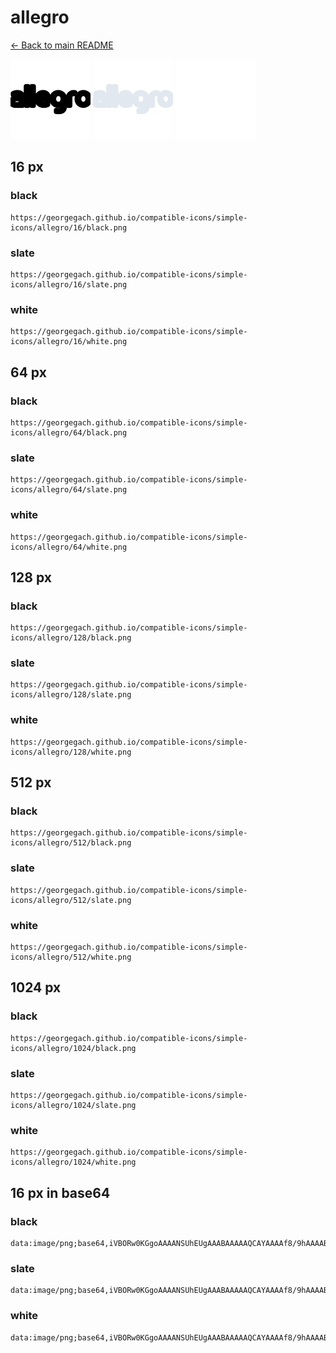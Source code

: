 # allegro

[← Back to main README](../../README.md)


<img src="./128/black.png" width="128" alt="allegro black icon" />
<img src="./128/slate.png" width="128" alt="allegro slate icon" />
<img src="./128/white.png" width="128" alt="allegro white icon" />

## 16 px

### black
```
https://georgegach.github.io/compatible-icons/simple-icons/allegro/16/black.png
```

### slate
```
https://georgegach.github.io/compatible-icons/simple-icons/allegro/16/slate.png
```

### white
```
https://georgegach.github.io/compatible-icons/simple-icons/allegro/16/white.png
```

## 64 px

### black
```
https://georgegach.github.io/compatible-icons/simple-icons/allegro/64/black.png
```

### slate
```
https://georgegach.github.io/compatible-icons/simple-icons/allegro/64/slate.png
```

### white
```
https://georgegach.github.io/compatible-icons/simple-icons/allegro/64/white.png
```

## 128 px

### black
```
https://georgegach.github.io/compatible-icons/simple-icons/allegro/128/black.png
```

### slate
```
https://georgegach.github.io/compatible-icons/simple-icons/allegro/128/slate.png
```

### white
```
https://georgegach.github.io/compatible-icons/simple-icons/allegro/128/white.png
```

## 512 px

### black
```
https://georgegach.github.io/compatible-icons/simple-icons/allegro/512/black.png
```

### slate
```
https://georgegach.github.io/compatible-icons/simple-icons/allegro/512/slate.png
```

### white
```
https://georgegach.github.io/compatible-icons/simple-icons/allegro/512/white.png
```

## 1024 px

### black
```
https://georgegach.github.io/compatible-icons/simple-icons/allegro/1024/black.png
```

### slate
```
https://georgegach.github.io/compatible-icons/simple-icons/allegro/1024/slate.png
```

### white
```
https://georgegach.github.io/compatible-icons/simple-icons/allegro/1024/white.png
```

## 16 px in base64

### black
```
data:image/png;base64,iVBORw0KGgoAAAANSUhEUgAAABAAAAAQCAYAAAAf8/9hAAAABmJLR0QA/wD/AP+gvaeTAAAAnUlEQVQ4je3QMQoBABgF4A9RRIqsJlIcwQHcw2BzEYMMTmCQDCxOwWKRS1gkSoTlHwwGg9FbXn+99/73//zxU3RwwhmFb00pTDBEHU2kUcQYebRDU0UZK7QwQg2OeOIR/MTtje+YxnzFJrRLPJJR94DEh4b34EoEZDCLgJIwLdGIkAuymKOHNbYYIIcdunFqH4tv/tSO7fsI/+PXeAHgpCVlftfl2gAAAABJRU5ErkJggg==
```

### slate
```
data:image/png;base64,iVBORw0KGgoAAAANSUhEUgAAABAAAAAQCAYAAAAf8/9hAAAABmJLR0QA/wD/AP+gvaeTAAAA8klEQVQ4je3RoUtDcRTF8e+5iDBBg/DA8rJg1CgWyzCZrYY1/w7BP8BmWZIhDoPJahKDCILGpyAbDNwmKLj3fscgA5sPrPukU+7lHi7M/Jum4bk/auJ0hhSNmKxkWfZea0Hx+tYmtCXpCbsJgDlG3gGfOKJS5RYRXVzd2joM6cqwLXSpojccCZZsW5J+zlJpPCcoEXJFh2DP1pfwvfGGpAvDbsgsYgbT4d/FklUCOMjAljwfEaeSEmZZgF56w67RKmYg+DBugDootYRu7HQHOkJaAD3I7ButET7APhd/KPrjTTldGz3GZLye5/ln7RfN1PMNUmRoFUFe9UoAAAAASUVORK5CYII=
```

### white
```
data:image/png;base64,iVBORw0KGgoAAAANSUhEUgAAABAAAAAQCAYAAAAf8/9hAAAABmJLR0QA/wD/AP+gvaeTAAAAt0lEQVQ4je3QMUpDcRDE4e+JCBHTCJ5B8AohjY14DQs7z6F4B5sUIinyqlTeQC1sRLyDTQgJiM83Fv4hKQJGsMyvGXbYXYZhw/+R5CTJNMksSXfdu+0kA/Txhr3iXyU5xQ2+cI4aT7jEPY4xlmSSH9os+FzSJsltmT+SPJbdOkm7hS7eUa1I2BQ9QLCDO7TYhypJjcPyZI4OhiX2A55xjV284AxHuMDo15KS9Er81ySdNXrd8Fe+AYwIeYr6m/mmAAAAAElFTkSuQmCC
```

